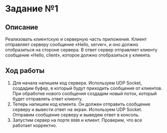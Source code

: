 # Задание №1

## Описание

Реализовать клиентскую и серверную часть приложения. Клиент отправляет серверу сообщение «Hello, server», и оно должно
отобразиться на стороне сервера. В ответ сервер отправляет клиенту сообщение «Hello, client», которое должно
отобразиться у клиента.

## Ход работы

1. Для начала напишем код сервера. Используем UDP Socket, создадим буфер, в который будут приходить сообщения от
   клиентов. При обработке нового сообщения создадим новый поток, который будет отправлять ответ клиенту.
2. Теперь напишем код клиента. Он должен отправить сообщение серверу и вывести ответ на экран. Используем UDP Socket.
   Отправим сообщение серверу и выведем ответ в консоль.
3. Запустим сервер на порте `8080` и клиент. Проверим, что все работает корректно.
